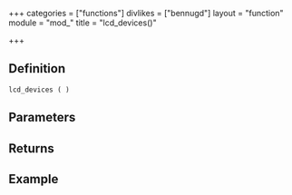 +++
categories = ["functions"]
divlikes = ["bennugd"]
layout = "function"
module = "mod_"
title = "lcd_devices()"

+++

## Definition

    lcd_devices ( )

## Parameters

## Returns

## Example
